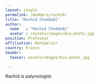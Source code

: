 ```yaml
---
layout: single
permalink: /members/rachid/
title: "Rachid Cheddadi"
author:
  name   : "Rachid Cheddadi"
  avatar : /assets/images/bio-photo.jpg
position: Professor
affiliation: Montpelier
country: France
header:
  teaser: assets/images/bio-photo.jpg

---
```

Rachid is palynologist.
